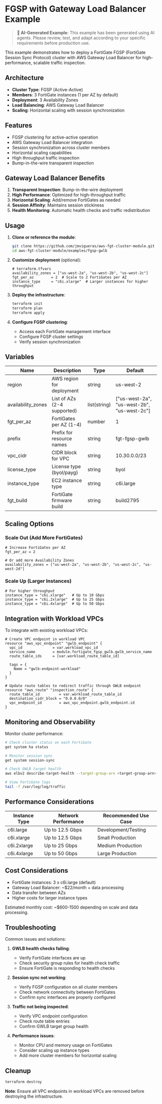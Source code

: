 # FGSP with Gateway Load Balancer Example

> **🤖 AI-Generated Example**: This example has been generated using AI agents. Please review, test, and adapt according to your specific requirements before production use.

This example demonstrates how to deploy a FortiGate FGSP (FortiGate Session Sync Protocol) cluster with AWS Gateway Load Balancer for high-performance, scalable traffic inspection.

## Architecture

- **Cluster Type**: FGSP (Active-Active)
- **Members**: 3 FortiGate instances (1 per AZ by default)
- **Deployment**: 3 Availability Zones
- **Load Balancing**: AWS Gateway Load Balancer
- **Scaling**: Horizontal scaling with session synchronization

## Features

- FGSP clustering for active-active operation
- AWS Gateway Load Balancer integration
- Session synchronization across cluster members
- Horizontal scaling capabilities
- High throughput traffic inspection
- Bump-in-the-wire transparent inspection

## Gateway Load Balancer Benefits

1. **Transparent Inspection**: Bump-in-the-wire deployment
2. **High Performance**: Optimized for high-throughput traffic
3. **Horizontal Scaling**: Add/remove FortiGates as needed
4. **Session Affinity**: Maintains session stickiness
5. **Health Monitoring**: Automatic health checks and traffic redistribution

## Usage

1. **Clone or reference the module**:
   ```bash
   git clone https://github.com/jmvigueras/aws-fgt-cluster-module.git
   cd aws-fgt-cluster-module/examples/fgsp-gwlb
   ```

2. **Customize deployment** (optional):
   ```hcl
   # terraform.tfvars
   availability_zones = ["us-west-2a", "us-west-2b", "us-west-2c"]
   fgt_per_az        = 2  # Scale to 2 FortiGates per AZ
   instance_type     = "c6i.xlarge"  # Larger instances for higher throughput
   ```

3. **Deploy the infrastructure**:
   ```bash
   terraform init
   terraform plan
   terraform apply
   ```

4. **Configure FGSP clustering**:
   - Access each FortiGate management interface
   - Configure FGSP cluster settings
   - Verify session synchronization

## Variables

| Name | Description | Type | Default |
|------|-------------|------|---------|
| region | AWS region for deployment | string | us-west-2 |
| availability_zones | List of AZs (2-4 supported) | list(string) | ["us-west-2a", "us-west-2b", "us-west-2c"] |
| fgt_per_az | FortiGates per AZ (1-4) | number | 1 |
| prefix | Prefix for resource names | string | fgt-fgsp-gwlb |
| vpc_cidr | CIDR block for VPC | string | 10.30.0.0/23 |
| license_type | License type (byol/payg) | string | byol |
| instance_type | EC2 instance type | string | c6i.large |
| fgt_build | FortiGate firmware build | string | build2795 |

## Scaling Options

### Scale Out (Add More FortiGates)

```hcl
# Increase FortiGates per AZ
fgt_per_az = 2

# Or add more Availability Zones
availability_zones = ["us-west-2a", "us-west-2b", "us-west-2c", "us-west-2d"]
```

### Scale Up (Larger Instances)

```hcl
# For higher throughput
instance_type = "c6i.xlarge"   # Up to 10 Gbps
instance_type = "c6i.2xlarge"  # Up to 25 Gbps
instance_type = "c6i.4xlarge"  # Up to 50 Gbps
```

## Integration with Workload VPCs

To integrate with existing workload VPCs:

```hcl
# Create VPC endpoint in workload VPC
resource "aws_vpc_endpoint" "gwlb_endpoint" {
  vpc_id              = var.workload_vpc_id
  service_name        = module.fortigate_fgsp_gwlb.gwlb_service_name
  route_table_ids     = [var.workload_route_table_id]
  
  tags = {
    Name = "gwlb-endpoint-workload"
  }
}

# Update route tables to redirect traffic through GWLB endpoint
resource "aws_route" "inspection_route" {
  route_table_id         = var.workload_route_table_id
  destination_cidr_block = "0.0.0.0/0"
  vpc_endpoint_id        = aws_vpc_endpoint.gwlb_endpoint.id
}
```

## Monitoring and Observability

Monitor cluster performance:

```bash
# Check cluster status on each FortiGate
get system ha status

# Monitor session sync
get system session-sync

# Check GWLB target health
aws elbv2 describe-target-health --target-group-arn <target-group-arn>

# View FortiGate logs
tail -f /var/log/log/traffic
```

## Performance Considerations

| Instance Type | Network Performance | Recommended Use Case |
|---------------|-------------------|---------------------|
| c6i.large | Up to 12.5 Gbps | Development/Testing |
| c6i.xlarge | Up to 12.5 Gbps | Small Production |
| c6i.2xlarge | Up to 25 Gbps | Medium Production |
| c6i.4xlarge | Up to 50 Gbps | Large Production |

## Cost Considerations

- FortiGate instances: 3 x c6i.large (default)
- Gateway Load Balancer: ~$22/month + data processing
- Data transfer between AZs
- Higher costs for larger instance types

Estimated monthly cost: ~$600-1500 depending on scale and data processing.

## Troubleshooting

Common issues and solutions:

1. **GWLB health checks failing**:
   - Verify FortiGate interfaces are up
   - Check security group rules for health check traffic
   - Ensure FortiGate is responding to health checks

2. **Session sync not working**:
   - Verify FGSP configuration on all cluster members
   - Check network connectivity between FortiGates
   - Confirm sync interfaces are properly configured

3. **Traffic not being inspected**:
   - Verify VPC endpoint configuration
   - Check route table entries
   - Confirm GWLB target group health

4. **Performance issues**:
   - Monitor CPU and memory usage on FortiGates
   - Consider scaling up instance types
   - Add more cluster members for horizontal scaling

## Cleanup

```bash
terraform destroy
```

**Note**: Ensure all VPC endpoints in workload VPCs are removed before destroying the infrastructure.
